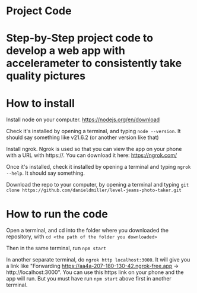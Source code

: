 # Project Code 
# Step-by-Step project code to develop a web app with accelerameter to consistently take quality pictures

# How to install
Install node on your computer. https://nodejs.org/en/download

Check it's installed by opening a terminal, and typing `node --version`. It should say something like v21.6.2 (or another version like that) 

Install ngrok. Ngrok is used so that you can view the app on your phone with a URL with https://. You can download it here: https://ngrok.com/

Once it's installed, check it installed by opening a terminal and typing `ngrok --help`. It should say something.

Download the repo to your computer, by opening a terminal and typing `git clone https://github.com/danieldmiller/level-jeans-photo-taker.git`

# How to run the code

Open a terminal, and cd into the folder where you downloaded the repository, with `cd <the path of the folder you downloaded>`

Then in the same terminal, run `npm start`

In another separate terminal, do `ngrok http localhost:3000`. It will give you a link like "Forwarding https://aa4a-207-180-130-42.ngrok-free.app -> http://localhost:3000". You can use this https link on your phone and the app will run. But you must have run `npm start` above first in another terminal.
